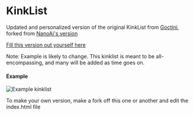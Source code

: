 # KinkList
Updated and personalized version of the original KinkList from [Goctini](https://github.com/Goctionni/KinkList), forked from [NanoAi's version](https://github.com/NanoAi/KinkList)

[Fill this version out yourself here](https://redknight26.github.io/KinkList/)

Note: Example is likely to change. This kinklist is meant to be all-encompassing, and many will be added as time goes on.
#### Example

![Example kinklist](https://i.imgur.com/HHfWsXw.png)

To make your own version, make a fork off this one or another and edit the index.html file
